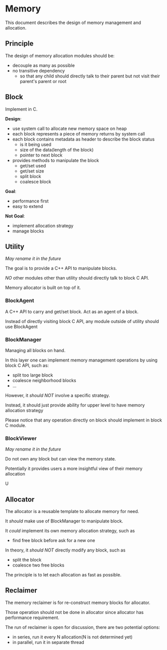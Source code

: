 # Memory

This document describes the design of memory management and allocation.

## Principle

The design of memory allocation modules should be:

- decouple as many as possible
- no transitive dependency
  - so that any child should directly talk to their parent but not visit their parent's parent or root

## Block

Implement in C.

**Design**:

- use system call to allocate new memory space on heap
- each block represents a piece of memory returns by system call
- each block contains metadata as header to describe the block status
  - is it being used
  - size of the data(length of the block)
  - pointer to next block
- provides methods to manipulate the block
  - get/set used
  - get/set size
  - split block
  - coalesce block 

**Goal**:

- performance first
- easy to extend

**Not Goal**:

- implement allocation strategy
- manage blocks



## Utility

*May rename it in the future*

The goal is to provide a C++ API to manipulate blocks.

*NO* other modules other than utility should directly talk to block C API.

Memory allocator is built on top of it.

### BlockAgent

A C++ API to carry and get/set block. Act as an agent of a block.

Instead of directly visiting block C API, any module outside of utility should use BlockAgent

### BlockManager

Managing all blocks on hand.

In this layer one can implement memory management operations by using block C API, such as:

- split too large block
- coalesce neighborhood blocks
- ...

However, it *should NOT* involve a specific strategy.

Instead, it should just provide ability for upper level to have memory allocation strategy

Please notice that any operation directly on block should implement in block C module.

### BlockViewer

*May rename it in the future*

Do not own any block but can view the memory state.

Potentially it provides users a more insightful view of their memory allocation

U

## Allocator

The allocator is a reusable template to allocate memory for need.

It *should* make use of BlockManager to manipulate block.

It *could* implement its own memory allocation strategy, such as

- find free block before ask for a new one

In theory, it *should NOT* directly modify any block, such as

- split the block
- coalesce two free blocks

The principle is to let each allocation as fast as possible.

## Reclaimer

The memory reclaimer is for re-construct memory blocks for allocator.

Those operation should not be done in allocator since allocator has performance requirement.

The run of reclaimer is open for discussion, there are two potential options:

- in series, run it every N allocation(N is not determined yet)
- in parallel, run it in separate thread